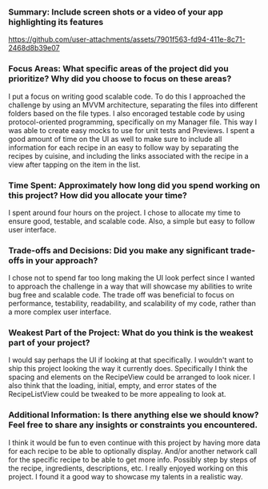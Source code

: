 ### Summary: Include screen shots or a video of your app highlighting its features

https://github.com/user-attachments/assets/7901f563-fd94-411e-8c71-2468d8b39e07

### Focus Areas: What specific areas of the project did you prioritize? Why did you choose to focus on these areas?
I put a focus on writing good scalable code. To do this I approached the challenge by using an MVVM architecture, separating the files into different folders based on the file types. I also encoraged testable code by using protocol-oriented programming, specifically on my Manager file. This way I was able to create easy mocks to use for unit tests and Previews. I spent a good amount of time on the UI as well to make sure to include all information for each recipe in an easy to follow way by separating the recipes by cuisine, and including the links associated with the recipe in a view after tapping on the item in the list.

### Time Spent: Approximately how long did you spend working on this project? How did you allocate your time?
I spent around four hours on the project. I chose to allocate my time to ensure good, testable, and scalable code. Also, a simple but easy to follow user interface.

### Trade-offs and Decisions: Did you make any significant trade-offs in your approach?
I chose not to spend far too long making the UI look perfect since I wanted to approach the challenge in a way that will showcase my abilities to write bug free and scalable code. The trade off was beneficial to focus on performance, testability, readability, and scalability of my code, rather than a more complex user interface.

### Weakest Part of the Project: What do you think is the weakest part of your project?
I would say perhaps the UI if looking at that specifically. I wouldn't want to ship this project looking the way it currently does. Specifically I think the spacing and elements on the RecipeView could be arranged to look nicer. I also think that the loading, initial, empty, and error states of the RecipeListView could be tweaked to be more appealing to look at.

### Additional Information: Is there anything else we should know? Feel free to share any insights or constraints you encountered.
I think it would be fun to even continue with this project by having more data for each recipe to be able to optionally display. And/or another network call for the specific recipe to be able to get more info. Possibly step by steps of the recipe, ingredients, descriptions, etc. I really enjoyed working on this project. I found it a good way to showcase my talents in a realistic way.
